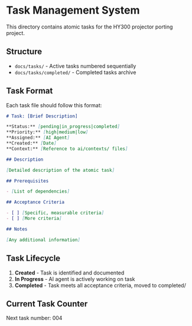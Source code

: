 # Task Management System

This directory contains atomic tasks for the HY300 projector porting project.

## Structure

- `docs/tasks/` - Active tasks numbered sequentially
- `docs/tasks/completed/` - Completed tasks archive

## Task Format

Each task file should follow this format:

```markdown
# Task: [Brief Description]

**Status:** [pending|in_progress|completed]
**Priority:** [high|medium|low]
**Assigned:** [AI Agent]
**Created:** [Date]
**Context:** [Reference to ai/contexts/ files]

## Description

[Detailed description of the atomic task]

## Prerequisites

- [List of dependencies]

## Acceptance Criteria

- [ ] [Specific, measurable criteria]
- [ ] [More criteria]

## Notes

[Any additional information]
```

## Task Lifecycle

1. **Created** - Task is identified and documented
2. **In Progress** - AI agent is actively working on task
3. **Completed** - Task meets all acceptance criteria, moved to completed/

## Current Task Counter

Next task number: 004